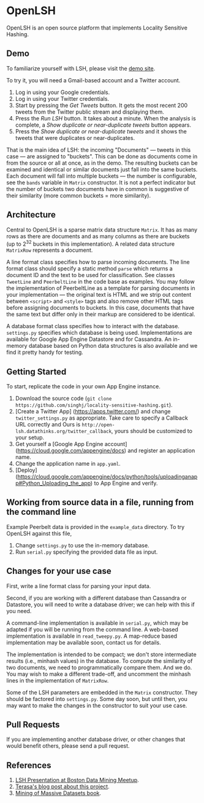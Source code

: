 OpenLSH
=======

OpenLSH is an open source platform that implements Locality Sensitive Hashing. 

Demo
----

To familiarize yourself with LSH, please visit the [demo site](http://open-lsh.datathinks.org).

To try it, you will need a Gmail-based account and a Twitter account. 
 1. Log in using your Google credentials.
 2. Log in using your Twitter credentials.
 3. Start by pressing the _Get Tweets_ button. It gets the most recent 200 tweets from the Twitter public stream and displaying them.
 4. Press the _Run LSH_ button. It takes about a minute. When the analysis is complete, a _Show duplicate or near-duplicate tweets_ button appears.
 5. Press the _Show duplicate or near-duplicate tweets_ and it shows the tweets that were duplicates or near-duplicates.

That is the main idea of LSH: the incoming "Documents" &mdash; tweets in this case &mdash; are assigned to "buckets".
This can be done as documents come in from the source or all at once, as in the demo.
The resulting buckets can be examined and identical or similar documents just fall into the same buckets.
Each document will fall into multiple buckets &mdash; the number is configurable, see the `bands` variable in `Matrix` constructor.
It is not a perfect indicator but the number of buckets two documents have in common is suggestive of their similarity (more common buckets = more similarity).   

Architecture
------------

Central to OpenLSH is a sparse matrix data structure `Matrix`. 
It has as many rows as there are documents and as many columns as there are buckets (up to 2<sup>32</sup> buckets in this implementation).
A related data structure `MatrixRow` represents a document.

A line format class specifies how to parse incoming documents. 
The line format class should specify a static method `parse` which returns a document ID and the text to be used for classification.
See classes `TweetLine` and `PeerbeltLine` in the code base as examples.
You may follow the implementation of PeerbeltLine as a template for parsing documents in your implementation &mdash; 
the original text is HTML and we strip out content between `<script>` and `<style>` tags and also remove other HTML tags before assigning documents to buckets.
In this case, documents that have the same text but differ only in their markup are considered to be identical.

A database format class specifies how to interact with the database. `settings.py` specifies which database is being used.
Implementations are available for Google App Engine Datastore and for Cassandra. 
An in-memory database based on Python data structures is also available and we find it pretty handy for testing.

Getting Started
---------------

To start, replicate the code in your own App Engine instance.

 1. Download the source code (`git clone https://github.com/singhj/locality-sensitive-hashing.git`).
 2. [Create a Twitter App] (https://apps.twitter.com/) and change `twitter_settings.py` as appropriate.
    Take care to specify a Callback URL correctly and 
    Ours is `http://open-lsh.datathinks.org/twitter_callback`, yours should be customized to your setup.
 3. Get yourself a [Google App Engine account] (https://cloud.google.com/appengine/docs) and register an application name.
 4. Change the application name in `app.yaml`.
 5. [Deploy] (https://cloud.google.com/appengine/docs/python/tools/uploadinganapp#Python_Uploading_the_app) to App Engine and verify.

Working from source data in a file, running from the command line
-----------------------------------------------------------------

Example Peerbelt data is provided in the `example_data` directory. To try OpenLSH against this file,

 1. Change `settings.py` to use the in-memory database.
 2. Run `serial.py` specifying the provided data file as input.

Changes for your use case
-------------------------

First, write a line format class for parsing your input data. 

Second, if you are working with a different database than Cassandra or Datastore,
you will need to write a database driver; we can help with this if you need.

A command-line implementation is available in `serial.py`, which may be adapted if you will be running from the command line.
A web-based implementation is available in `read_tweepy.py`.
A map-reduce based implementation may be available soon, contact us for details.

The implementation is intended to be compact; we don't store intermediate results (i.e., minhash values) in the database.
To compute the similarity of two documents, we need to programmatically compare them. And we do.
You may wish to make a different trade-off, and uncomment the minhash lines in the implementation of `MatrixRow`.

Some of the LSH parameters are embedded in the `Matrix` constructor. They should be factored into `settings.py`. 
Some day soon, but until then, you may want to make the changes in the constructor to suit your use case.

Pull Requests
-------------

If you are implementing another database driver, or other changes that would benefit others, please send a pull request.

References
----------

 1. [LSH Presentation at Boston Data Mining Meetup](http://www.slideshare.net/j_singh/mining-of-massive-datasets-using-locality-sensitive-hashing-lsh).
 2. [Terasa's blog post about this project](http://quarksandbits.com/en/2014/04/23/using-twitter-streaming-api-google-app-engine/).
 3. [Mining of Massive Datasets book](http://infolab.stanford.edu/~ullman/mmds/book.pdf).
